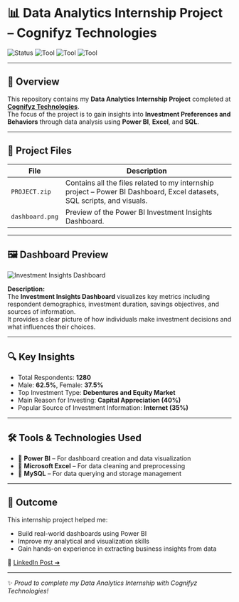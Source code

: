 # 📊 Data Analytics Internship Project – Cognifyz Technologies  

![Status](https://img.shields.io/badge/Internship-Completed-brightgreen?style=flat-square)
![Tool](https://img.shields.io/badge/PowerBI-Data%20Visualization-yellow?style=flat-square&logo=powerbi)
![Tool](https://img.shields.io/badge/Excel-Data%20Cleaning-green?style=flat-square&logo=microsoftexcel)
![Tool](https://img.shields.io/badge/SQL-Database-blue?style=flat-square&logo=mysql)

---

## 🚀 Overview  
This repository contains my **Data Analytics Internship Project** completed at **[Cognifyz Technologies](https://www.cognifyz.com)**.  
The focus of the project is to gain insights into **Investment Preferences and Behaviors** through data analysis using **Power BI**, **Excel**, and **SQL**.

---

## 📂 Project Files  
| File | Description |
|------|--------------|
| `PROJECT.zip` | Contains all the files related to my internship project – Power BI Dashboard, Excel datasets, SQL scripts, and visuals. |
| `dashboard.png` | Preview of the Power BI Investment Insights Dashboard. |

---

## 🖼️ Dashboard Preview  
![Investment Insights Dashboard](https://github.com/<your-username>/<repo-name>/blob/main/dashboard.png)

**Description:**  
The **Investment Insights Dashboard** visualizes key metrics including respondent demographics, investment duration, savings objectives, and sources of information.  
It provides a clear picture of how individuals make investment decisions and what influences their choices.

---

## 🔍 Key Insights  
- Total Respondents: **1280**  
- Male: **62.5%**, Female: **37.5%**  
- Top Investment Type: **Debentures and Equity Market**  
- Main Reason for Investing: **Capital Appreciation (40%)**  
- Popular Source of Investment Information: **Internet (35%)**

---

## 🛠️ Tools & Technologies Used  
- 🧠 **Power BI** – For dashboard creation and data visualization  
- 🧮 **Microsoft Excel** – For data cleaning and preprocessing  
- 💾 **MySQL** – For data querying and storage management  

---

## 🏁 Outcome  
This internship project helped me:
- Build real-world dashboards using Power BI  
- Improve my analytical and visualization skills  
- Gain hands-on experience in extracting business insights from data  

📎 [LinkedIn Post ➜](https://www.linkedin.com/posts/ganesh-kumble-6b64021aa_cognifyztechnologies-dataanalytics-powerbi-activity-7388274700726001664-dQ0f)

---

✨ *Proud to complete my Data Analytics Internship with Cognifyz Technologies!*  
